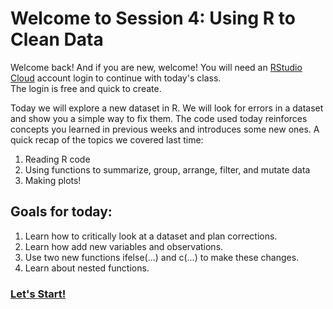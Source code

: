 # Welcome to Session 4: Using R to Clean Data

Welcome back! And if you are new, welcome! 
You will need an [RStudio Cloud](https://rstudio.cloud/) account login to continue with today's class.  
The login is free and quick to create. 

Today we will explore a new dataset in R. We will look for errors in a dataset and show you a simple way to fix them.
The code used today reinforces concepts you learned in previous weeks and introduces some new ones.
A quick recap of the topics we covered last time:

1. Reading R code
2. Using functions to summarize, group, arrange, filter, and mutate data
3. Making plots!

## Goals for today:

1. Learn how to critically look at a dataset and plan corrections.
2. Learn how add new variables and observations.
3. Use two new functions ifelse(...) and c(...) to make these changes.
4. Learn about nested functions. 

### [Let's Start!](https://github.com/DAACS-Research-Consortium/DAACS-Open-Academy/blob/main/FSS2021/Workshop4/Part_II.md)
